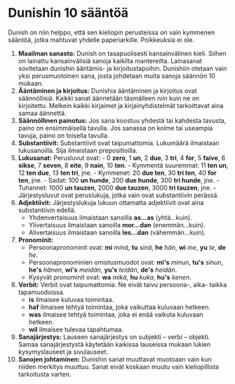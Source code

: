 # Dunishin 10 sääntöä

Dunish on niin helppo, että sen kieliopin perusteissa on vain kymmenen sääntöä,
jotka mahtuvat yhdelle paperiarkille.
Poikkeuksia ei ole.

1. **Maailman sanasto:**
   Dunish on tasapuolisesti kansainvälinen kieli.
   Siihen on lainattu kansainvälisiä sanoja kaikilta mantereilta.
   Lainasanat sovitetaan dunishin ääntämis- ja kirjoitustapoihin.
   Dunishiin otetaan vain yksi perusmuotoinen sana, josta johdetaan muita sanoja säännön 10 mukaan.
2. **Ääntäminen ja kirjoitus:**
   Dunishia ääntäminen ja kirjoitus ovat säännöllisiä.
   Kaikki sanat äännetään täsmälleen niin kuin ne on kirjoitettu.
   Melkein kaikki kirjaimet ja kirjainyhdistelmät tarkoittavat aina samaa äännettä.
3. **Säännöllinen painotus:**
   Jos sana koostuu yhdestä tai kahdesta tavusta, paino on ensimmäisellä tavulla.
   Jos sanassa on kolme tai useampia tavuja, paino on toisella tavulla.
4. **Substantiivit:**
   Substantiivit ovat taipumattomia.
   Lukumäärä ilmaistaan lukusanoilla.
   Sija ilmaistaan prepositioilla.
5. **Lukusanat:**
   Perusluvut ovat:
       - 0 **zero**, 1 **un**, 2 **due**, 3 **tri**, 4 **for**, 5 **faive**, 6 **sikse**,
         7 **seven**, 8 **eite**, 9 **nain**, 10 **ten**.
       - Kymmentä suuremmat: 11 **ten un**, 12 **ten due**, 13 **ten tri**, jne.
       - Kymmenet: 20 **due ten**, 30 **tri ten**, 40 **for ten**, jne.
       - Sadat: 100 **un hunde**, 200 **due hunde**, 300 **tri hunde**, jne.
       - Tuhannet: 1000 **un tauzen**, 2000 **due tauzen**, 3000 **tri tauzen**, jne.
       - Järjestysluvut ovat peruslukuja, jotka vain ovat substantiivin perässä.
6. **Adjektiivit:**
   Järjestyslukuja lukuun ottamatta adjektiivit ovat aina substantiivin edellä.
    - Yhdenvertaisuus ilmaistaan sanoilla **as...as** (yhtä...kuin).
    - Ylivertaisuus ilmaistaan sanoilla **mor...dan** (enemmän...kuin).
    - Alivertaisuus ilmaistaan sanoilla **les...dan** (vähemmän...kuin).
7. **Pronominit:**
    - Persoonapronominit ovat:
     **mi** _minä_, **tu** _sinä_, **he** _hän_,
     **wi** _me_, **yu** _te_, **de** _he_.
    - Persoonapronominien omistusmuodot ovat:
      **mi's** _minun_, **tu's** _sinun_, **he's** _hänen_,
      **wi's** _meidän_, **yu's** _teidän_, **de's** _heidän_.
     - Kysyvät pronominit ovat: **wa** _mikä_, **hu** _kuka_, **hu's** _kenen_.
8. **Verbit:**
   Verbit ovat taipumattomia.
   Ne eivät taivu persoona-, aika- taikka tapamuodoissa.
    - **is** ilmaisee kuluvaa toimintaa.
    - **haf** ilmaisee tehtyä toimintaa, joka vaikuttaa kuluvaan hetkeen.
    - **was** ilmaisee tehtyä toimintaa, joka ei enää vaikuta kuluvaan hetkeen.
    - **wil** ilmaisee tulevaa tapahtumaa.
9. **Sanajärjestys:**
   Lauseen sanajärjestys on subjekti – verbi – objekti.
   Samaa sanajärjestystä käytetään kaikissa lauseissa mukaan lukien kysymyslauseet ja sivulauseet.
10. **Sanojen johtaminen:**
   Dunishin sanat muuttavat muotoaan vain kun niiden merkitys muuttuu.
   Sanat eivät koskaan muutu vain kieliopillista tarkoitusta varten.

